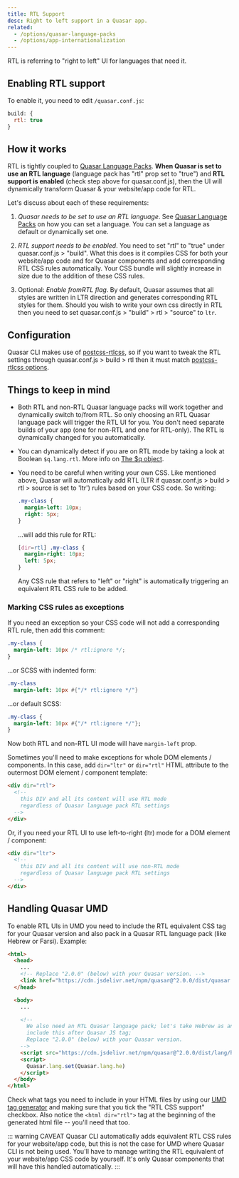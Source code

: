 ```yaml
---
title: RTL Support
desc: Right to left support in a Quasar app.
related:
  - /options/quasar-language-packs
  - /options/app-internationalization
---
```


RTL is referring to "right to left" UI for languages that need it.

## Enabling RTL support

To enable it, you need to edit `/quasar.conf.js`:

```js
build: {
  rtl: true
}
```

## How it works
RTL is tightly coupled to [Quasar Language Packs](/options/quasar-language-packs). **When Quasar is set to use an RTL language** (language pack has "rtl" prop set to "true") and **RTL support is enabled** (check step above for quasar.conf.js), then the UI will dynamically transform Quasar & your website/app code for RTL.

Let's discuss about each of these requirements:

1. *Quasar needs to be set to use an RTL language*.
  See [Quasar Language Packs](/options/quasar-language-packs) on how you can set a language. You can set a language as default or dynamically set one.

2. *RTL support needs to be enabled*.
  You need to set "rtl" to "true" under quasar.conf.js > "build". What this does is it compiles CSS for both your website/app code and for Quasar components and add corresponding RTL CSS rules automatically. Your CSS bundle will slightly increase in size due to the addition of these CSS rules.

3. Optional: *Enable fromRTL flag*.
  By default, Quasar assumes that all styles are written in LTR direction and generates corresponding RTL styles for them. Should you wish to write your own css directly in RTL then you need to set quasar.conf.js > "build" > rtl > "source" to `ltr`.

## Configuration

Quasar CLI makes use of [postcss-rtlcss](https://github.com/elchininet/postcss-rtlcss), so if you want to tweak the RTL settings through quasar.conf.js > build > rtl then it must match [postcss-rtlcss options](https://github.com/elchininet/postcss-rtlcss#options).

## Things to keep in mind

* Both RTL and non-RTL Quasar language packs will work together and dynamically switch to/from RTL. So only choosing an RTL Quasar language pack will trigger the RTL UI for you. You don't need separate builds of your app (one for non-RTL and one for RTL-only). The RTL is dynamically changed for you automatically.
* You can dynamically detect if you are on RTL mode by taking a look at Boolean `$q.lang.rtl`. More info on [The $q object](/options/the-q-object).
* You need to be careful when writing your own CSS. Like mentioned above, Quasar will automatically add RTL (LTR if quasar.conf.js > build > rtl > source is set to 'ltr') rules based on your CSS code. So writing:

  ```css
  .my-class {
    margin-left: 10px;
    right: 5px;
  }
  ```

  ...will add this rule for RTL:

  ```css
  [dir=rtl] .my-class {
    margin-right: 10px;
    left: 5px;
  }
  ```

  Any CSS rule that refers to "left" or "right" is automatically triggering an equivalent RTL CSS rule to be added.

### Marking CSS rules as exceptions
If you need an exception so your CSS code will not add a corresponding RTL rule, then add this comment:

```css
.my-class {
  margin-left: 10px /* rtl:ignore */;
}
```

...or SCSS with indented form:

```sass
.my-class
  margin-left: 10px #{"/* rtl:ignore */"}
```

...or default SCSS:

```sass
.my-class {
  margin-left: 10px #{"/* rtl:ignore */"};
}
```

Now both RTL and non-RTL UI mode will have `margin-left` prop.

Sometimes you'll need to make exceptions for whole DOM elements / components. In this case, add `dir="ltr"` or `dir="rtl"` HTML attribute to the outermost DOM element / component template:

```html
<div dir="rtl">
  <!--
    this DIV and all its content will use RTL mode
    regardless of Quasar language pack RTL settings
  -->
</div>
```

Or, if you need your RTL UI to use left-to-right (ltr) mode for a DOM element / component:
```html
<div dir="ltr">
  <!--
    this DIV and all its content will use non-RTL mode
    regardless of Quasar language pack RTL settings
  -->
</div>
```

## Handling Quasar UMD
To enable RTL UIs in UMD you need to include the RTL equivalent CSS tag for your Quasar version and also pack in a Quasar RTL language pack (like Hebrew or Farsi). Example:

```html
<html>
  <head>
    ...
    <!-- Replace "2.0.0" (below) with your Quasar version. -->
    <link href="https://cdn.jsdelivr.net/npm/quasar@^2.0.0/dist/quasar.rtl.prod.css" rel="stylesheet" type="text/css">
  </head>

  <body>
    ...

    <!--
      We also need an RTL Quasar language pack; let's take Hebrew as an example;
      include this after Quasar JS tag;
      Replace "2.0.0" (below) with your Quasar version.
    -->
    <script src="https://cdn.jsdelivr.net/npm/quasar@^2.0.0/dist/lang/he.umd.prod.js"></script>
    <script>
      Quasar.lang.set(Quasar.lang.he)
    </script>
  </body>
</html>
```

Check what tags you need to include in your HTML files by using our [UMD tag generator](/start/umd) and making sure that you tick the "RTL CSS support" checkbox.
Also notice the `<html dir="rtl">` tag at the beginning of the generated html file -- you'll need that too.

::: warning CAVEAT
Quasar CLI automatically adds equivalent RTL CSS rules for your website/app code, but this is not the case for UMD where Quasar CLI is not being used. You'll have to manage writing the RTL equivalent of your website/app CSS code by yourself. It's only Quasar components that will have this handled automatically.
:::

